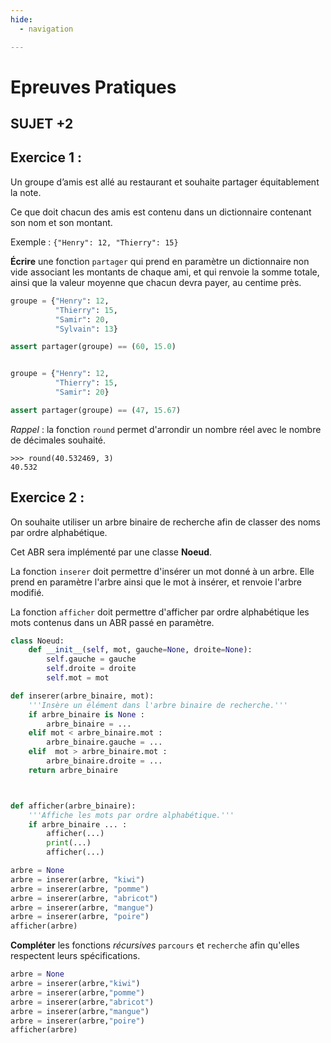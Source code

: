 ```yaml
---
hide:
  - navigation

---
```

# **Epreuves Pratiques**
## SUJET +2



## Exercice 1 :

Un groupe d’amis est allé au restaurant et souhaite partager équitablement la note.

Ce que doit chacun des amis est contenu dans un dictionnaire contenant son nom et son montant.

Exemple : ```{"Henry": 12, "Thierry": 15}```

**Écrire** une fonction `partager` qui prend en paramètre un dictionnaire non vide associant les montants de chaque ami, et qui renvoie la somme totale, ainsi que la valeur moyenne que chacun devra payer, au centime près.

```Python
groupe = {"Henry": 12,
          "Thierry": 15,
          "Samir": 20,
          "Sylvain": 13}

assert partager(groupe) == (60, 15.0)


groupe = {"Henry": 12,
          "Thierry": 15,
          "Samir": 20}

assert partager(groupe) == (47, 15.67)
```

_Rappel_ : la fonction `round` permet d'arrondir un nombre réel avec le nombre de décimales souhaité.

```
>>> round(40.532469, 3)
40.532
```

## Exercice 2 :

On souhaite utiliser un arbre binaire de recherche afin de classer des noms par ordre alphabétique.

Cet ABR sera implémenté par une classe **Noeud**.

La fonction `inserer` doit permettre d'insérer un mot donné à un arbre. Elle prend en paramètre l'arbre ainsi que le mot à insérer, et renvoie l'arbre modifié.

La fonction `afficher` doit permettre d'afficher par ordre alphabétique les mots contenus dans un ABR passé en paramètre. 

```python
class Noeud:
    def __init__(self, mot, gauche=None, droite=None):
        self.gauche = gauche
        self.droite = droite
        self.mot = mot

def inserer(arbre_binaire, mot):
    '''Insère un élément dans l'arbre binaire de recherche.'''
    if arbre_binaire is None :
        arbre_binaire = ...
    elif mot < arbre_binaire.mot :
        arbre_binaire.gauche = ...
    elif  mot > arbre_binaire.mot :
        arbre_binaire.droite = ...
    return arbre_binaire



def afficher(arbre_binaire):
    '''Affiche les mots par ordre alphabétique.'''
    if arbre_binaire ... :
        afficher(...)
        print(...)
        afficher(...)

arbre = None
arbre = inserer(arbre, "kiwi")
arbre = inserer(arbre, "pomme")
arbre = inserer(arbre, "abricot")
arbre = inserer(arbre, "mangue")
arbre = inserer(arbre, "poire")
afficher(arbre)


```
**Compléter** les fonctions *récursives* `parcours` et `recherche` afin qu'elles respectent leurs spécifications.

```python
arbre = None
arbre = inserer(arbre,"kiwi")
arbre = inserer(arbre,"pomme")
arbre = inserer(arbre,"abricot")
arbre = inserer(arbre,"mangue")
arbre = inserer(arbre,"poire")
afficher(arbre)
```